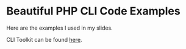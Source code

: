 # Beautiful PHP CLI Code Examples

Here are the examples I used in my slides.  

CLI Toolkit can be found [here](https://github.com/donatj/CLI-Toolkit).
